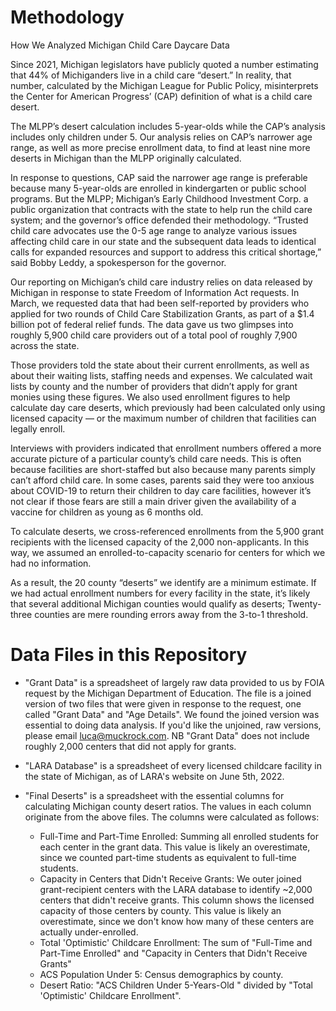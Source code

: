 # Methodology

How We Analyzed Michigan Child Care Daycare Data

Since 2021, Michigan legislators have publicly quoted a number estimating that 44% of Michiganders live in a child care “desert.” In reality, that number, calculated by the Michigan League for Public Policy, misinterprets the Center for American Progress’ (CAP) definition of what is a child care desert. 

The MLPP’s desert calculation includes 5-year-olds while the CAP’s analysis includes only children under 5. Our analysis relies on CAP’s narrower age range, as well as more precise enrollment data, to find at least nine more deserts in Michigan than the MLPP originally calculated. 

In response to questions, CAP said the narrower age range is preferable because many 5-year-olds are enrolled in kindergarten or public school programs. But the MLPP; Michigan’s Early Childhood Investment Corp. a public organization that contracts with the state to help run the child care system; and the governor’s office defended their methodology. “Trusted child care advocates use the 0-5 age range to analyze various issues affecting child care in our state and the subsequent data leads to identical calls for expanded resources and support to address this critical shortage,” said Bobby Leddy, a spokesperson for the governor.

Our reporting on Michigan’s child care industry relies on data released by Michigan in response to state Freedom of Information Act requests. In March, we requested data that had been self-reported by providers who applied for two rounds of Child Care Stabilization Grants, as part of a $1.4 billion pot of federal relief funds. The data gave us two glimpses into roughly 5,900 child care providers out of a total pool of roughly 7,900 across the state.

Those providers told the state about their current enrollments, as well as about their waiting lists, staffing needs and expenses. We calculated wait lists by county and the number of providers that didn’t apply for grant monies using these figures. We also used enrollment figures to help calculate day care deserts, which previously had been calculated only using licensed capacity — or the maximum number of children that facilities can legally enroll. 

Interviews with providers indicated that enrollment numbers offered a more accurate picture of a particular county’s child care needs. This is often because facilities are short-staffed but also because many parents simply can’t afford child care. In some cases, parents said they were too anxious about COVID-19 to return their children to day care facilities, however it’s not clear if those fears are still a main driver given the availability of a vaccine for children as young as 6 months old.

To calculate deserts, we cross-referenced enrollments from the 5,900 grant recipients with the licensed capacity of the 2,000 non-applicants. In this way, we assumed an enrolled-to-capacity scenario for centers for which we had no information. 

As a result, the 20 county “deserts” we identify are a minimum estimate. If we had actual enrollment numbers for every facility in the state, it’s likely that several additional Michigan counties would qualify as deserts; Twenty-three counties are mere rounding errors away from the 3-to-1 threshold.


#  Data Files in this Repository

- "Grant Data" is a spreadsheet of largely raw data provided to us by FOIA request by the Michigan Department of Education. The file is a joined version of two files that were given in response to the request, one called "Grant Data" and "Age Details". We found the joined version was essential to doing data analysis. If you'd like the unjoined, raw versions, please email luca@muckrock.com. NB "Grant Data" does not include roughly 2,000 centers that did not apply for grants. 

- "LARA Database" is a spreadsheet of every licensed childcare facility in the state of Michigan, as of LARA's website on June 5th, 2022.

- "Final Deserts" is a spreadsheet with the essential columns for calculating Michigan county desert ratios. The values in each column originate from the above files. The columns were calculated as follows:
    - Full-Time and Part-Time Enrolled: Summing all enrolled students for each center in the grant data. This value is likely an overestimate, since we counted part-time students as equivalent to full-time students.
    - Capacity in Centers that Didn't Receive Grants: We outer joined grant-recipient centers with the LARA database to identify ~2,000 centers that didn't receive grants. This column shows the licensed capacity of those centers by county. This value is likely an overestimate, since we don't know how many of these centers are actually under-enrolled.
    - Total 'Optimistic' Childcare Enrollment: The sum of "Full-Time and Part-Time Enrolled" and "Capacity in Centers that Didn't Receive Grants"
    - ACS Population Under 5: Census demographics by county.
    - Desert Ratio: "ACS Children Under 5-Years-Old	" divided by "Total 'Optimistic' Childcare Enrollment".
